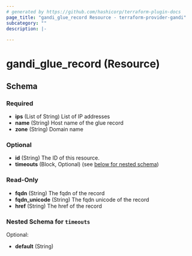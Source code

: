 ```yaml
---
# generated by https://github.com/hashicorp/terraform-plugin-docs
page_title: "gandi_glue_record Resource - terraform-provider-gandi"
subcategory: ""
description: |-
  
---
```


# gandi_glue_record (Resource)





<!-- schema generated by tfplugindocs -->
## Schema

### Required

- **ips** (List of String) List of IP addresses
- **name** (String) Host name of the glue record
- **zone** (String) Domain name

### Optional

- **id** (String) The ID of this resource.
- **timeouts** (Block, Optional) (see [below for nested schema](#nestedblock--timeouts))

### Read-Only

- **fqdn** (String) The fqdn of the record
- **fqdn_unicode** (String) The fqdn unicode of the record
- **href** (String) The href of the record

<a id="nestedblock--timeouts"></a>
### Nested Schema for `timeouts`

Optional:

- **default** (String)


